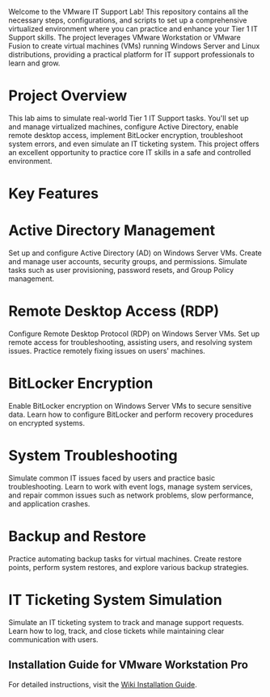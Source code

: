 Welcome to the VMware IT Support Lab! This repository contains all the necessary steps, configurations, and scripts to set up a comprehensive virtualized environment where you can practice and enhance your Tier 1 IT Support skills. The project leverages VMware Workstation or VMware Fusion to create virtual machines (VMs) running Windows Server and Linux distributions, providing a practical platform for IT support professionals to learn and grow.

# Project Overview
This lab aims to simulate real-world Tier 1 IT Support tasks. You'll set up and manage virtualized machines, configure Active Directory, enable remote desktop access, implement BitLocker encryption, troubleshoot system errors, and even simulate an IT ticketing system. This project offers an excellent opportunity to practice core IT skills in a safe and controlled environment.

# Key Features
# Active Directory Management
Set up and configure Active Directory (AD) on Windows Server VMs.
Create and manage user accounts, security groups, and permissions.
Simulate tasks such as user provisioning, password resets, and Group Policy management.
# Remote Desktop Access (RDP)
Configure Remote Desktop Protocol (RDP) on Windows Server VMs.
Set up remote access for troubleshooting, assisting users, and resolving system issues.
Practice remotely fixing issues on users' machines.
# BitLocker Encryption
Enable BitLocker encryption on Windows Server VMs to secure sensitive data.
Learn how to configure BitLocker and perform recovery procedures on encrypted systems.
# System Troubleshooting
Simulate common IT issues faced by users and practice basic troubleshooting.
Learn to work with event logs, manage system services, and repair common issues such as network problems, slow performance, and application crashes.
# Backup and Restore
Practice automating backup tasks for virtual machines.
Create restore points, perform system restores, and explore various backup strategies.
# IT Ticketing System Simulation
Simulate an IT ticketing system to track and manage support requests.
Learn how to log, track, and close tickets while maintaining clear communication with users.


## Installation Guide for VMware Workstation Pro
For detailed instructions, visit the [Wiki Installation Guide](https://github.com/yourusername/yourrepository/wiki/VMware-Workstation-Pro-Installation-Guide).

